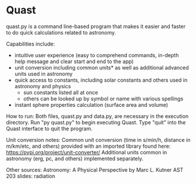 # Quast

quast.py is a command line-based program that makes it easier and faster to do quick calculations related to astronomy.

Capabilities include:
- intuitive user experience (easy to comprehend commands, in-depth help message and clear start and end to the app)
- unit conversion including common units* as well as additional advanced units used in astronomy
- quick access to constants, including solar constants and others used in astronomy and physics
    - sun constants listed all at once
    - others can be looked up by symbol or name with various spellings
- instant sphere properties calculation (surface area and volume)

How to run:
Both files, quast.py and data.py, are necessary in the execution directory.
Run "py quast.py" to begin executing Quast.
Type "quit" into the Quast interface to quit the program.

Unit conversion notes:
Common unit conversion (time in s/min/h, distance in m/km/etc, and others) provided with an imported library found here:
https://pypi.org/project/unit-converter/
Additional units common in astronomy (erg, pc, and others) implemented separately.

Other sources:
Astronomy: A Physical Perspective by Marc L. Kutner
AST 203 slides: radiation